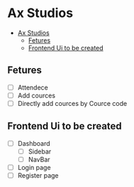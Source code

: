 # Ax Studios

- [Ax Studios](#ax-studios)
  - [Fetures](#fetures)
  - [Frontend Ui to be created](#frontend-ui-to-be-created)

## Fetures

- [ ] Attendece
- [ ] Add cources
- [ ] Directly add cources by Cource code

## Frontend Ui to be created

- [ ] Dashboard
  - [ ] Sidebar
  - [ ] NavBar
- [ ] Login page
- [ ] Register page
